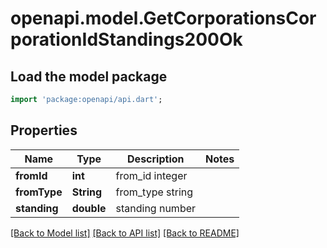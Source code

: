 # openapi.model.GetCorporationsCorporationIdStandings200Ok

## Load the model package
```dart
import 'package:openapi/api.dart';
```

## Properties
Name | Type | Description | Notes
------------ | ------------- | ------------- | -------------
**fromId** | **int** | from_id integer | 
**fromType** | **String** | from_type string | 
**standing** | **double** | standing number | 

[[Back to Model list]](../README.md#documentation-for-models) [[Back to API list]](../README.md#documentation-for-api-endpoints) [[Back to README]](../README.md)


